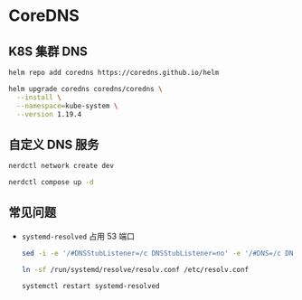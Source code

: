 # CoreDNS

## K8S 集群 DNS

```bash
helm repo add coredns https://coredns.github.io/helm

helm upgrade coredns coredns/coredns \
  --install \
  --namespace=kube-system \
  --version 1.19.4
```

## 自定义 DNS 服务

```bash
nerdctl network create dev

nerdctl compose up -d
```

## 常见问题

- `systemd-resolved` 占用 53 端口

  ```bash
  sed -i -e '/#DNSStubListener=/c DNSStubListener=no' -e '/#DNS=/c DNS=127.0.0.1' /etc/systemd/resolved.conf
  
  ln -sf /run/systemd/resolve/resolv.conf /etc/resolv.conf
  
  systemctl restart systemd-resolved
  ```
